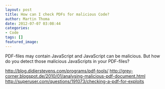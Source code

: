 ```yaml
---
layout: post
title: How can I check PDFs for malicious Code?
author: Martin Thoma
date: 2012-07-07 03:08:44
categories:
- Code
tags: []
featured_image:
---
```

PDF-files may contain JavaScript and JavaScript can be malicious. But how do
you detect those malicious JavaScripts in your PDF-files?

http://blog.didierstevens.com/programs/pdf-tools/
http://grey-corner.blogspot.de/2010/01/analysing-malicious-pdf-document.html
http://superuser.com/questions/191073/checking-a-pdf-for-exploits
